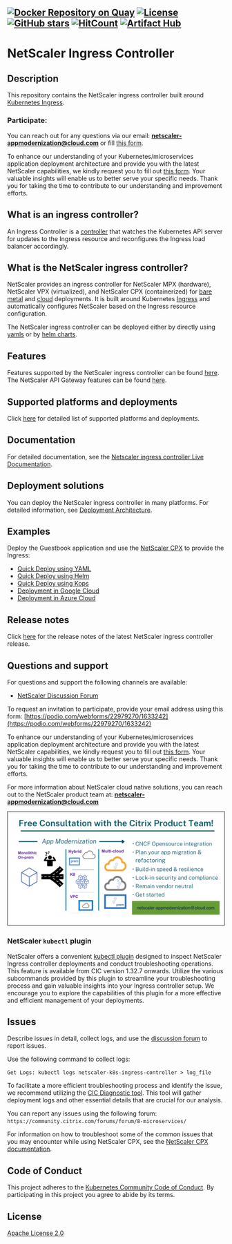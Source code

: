 [![Docker Repository on Quay](https://quay.io/repository/netscaler/netscaler-k8s-ingress-controller/status)](https://quay.io/repository/netscaler/netscaler-k8s-ingress-controller)
[![License](https://img.shields.io/badge/License-Apache%202.0-blue.svg)](./license/LICENSE)
[![GitHub stars](https://img.shields.io/github/stars/netscaler/netscaler-k8s-ingress-controller.svg)](https://github.com/netscaler/netscaler-k8s-ingress-controller/stargazers)
[![HitCount](https://hits.dwyl.com/netscaler/netscaler-k8s-ingress-controller.svg)](http://hits.dwyl.com/netscaler/netscaler-k8s-ingress-controller)
[![Artifact Hub](https://img.shields.io/endpoint?url=https://artifacthub.io/badge/repository/netscaler)](https://artifacthub.io/packages/search?repo=netscaler)
---

# NetScaler Ingress Controller

## Description

This repository contains the NetScaler ingress controller built around [Kubernetes Ingress](https://kubernetes.io/docs/concepts/services-networking/ingress/).
### Participate:

   You can reach out for any questions via our email: **netscaler-appmodernization@cloud.com** or fill [this form](https://podio.com/webforms/22979270/1633242).

   To enhance our understanding of your Kubernetes/microservices application deployment architecture and provide you with the latest NetScaler capabilities, we kindly request you to fill out [this form](https://docs.google.com/forms/d/e/1FAIpQLSd9ueKkfgk-oy8TR1G5cp5HexFwU03kkwx_CvDyOFVFweuXOw/viewform). Your valuable insights will enable us to better serve your specific needs. Thank you for taking the time to contribute to our understanding and improvement efforts.

## What is an ingress controller?

An Ingress Controller is a [controller](https://kubernetes.io/docs/concepts/architecture/controller/) that watches the Kubernetes API server for updates to the Ingress resource and reconfigures the Ingress load balancer accordingly.

## What is the NetScaler ingress controller?

NetScaler provides an ingress controller for NetScaler MPX (hardware), NetScaler VPX (virtualized), and NetScaler CPX (containerized) for [bare metal](https://github.com/netscaler/netscaler-k8s-ingress-controller/tree/master/deployment/baremetal) and [cloud](https://github.com/netscaler/netscaler-k8s-ingress-controller/tree/master/deployment) deployments. It is built around Kubernetes [Ingress](https://kubernetes.io/docs/concepts/services-networking/ingress/) and automatically configures NetScaler based on the Ingress resource configuration.

The NetScaler ingress controller can be deployed either by directly using [yamls](https://github.com/netscaler/netscaler-k8s-ingress-controller/tree/master/deployment/baremetal) or by [helm charts](https://github.com/netscaler/netscaler-k8s-ingress-controller/tree/master/charts).

## Features

Features supported by the NetScaler ingress controller can be found [here](https://github.com/netscaler/netscaler-k8s-ingress-controller/tree/master/deployment).
The NetScaler API Gateway features can be found [here](https://github.com/netscaler/netscaler-k8s-ingress-controller/blob/master/docs/deploy/citrix-api-gateway.md).

## Supported platforms and deployments

Click [here](docs/support-matrix.md) for detailed list of supported platforms and deployments.

## Documentation

For detailed documentation, see the [Netscaler ingress controller Live Documentation](https://docs.netscaler.com/en-us/netscaler-k8s-ingress-controller/).

## Deployment solutions

You can deploy the NetScaler ingress controller in many platforms. For detailed information, see [Deployment Architecture](https://github.com/netscaler/netscaler-k8s-ingress-controller/tree/master/deployment).

## Examples

Deploy the Guestbook application and use the [NetScaler CPX](https://docs.netscaler.com/en-us/cpx/current-release/about.html) to provide the Ingress:

-  [Quick Deploy using YAML](./example)
-  [Quick Deploy using Helm](https://github.com/netscaler/netscaler-helm-charts/tree/master/examples/netscaler-cpx-with-ingress-controller)
-  [Quick Deploy using Kops](./docs/deploy/deploy-cic-kops.md)
-  [Deployment in Google Cloud](https://github.com/netscaler/netscaler-k8s-ingress-controller/blob/master/deployment/gcp)
-  [Deployment in Azure Cloud](https://github.com/netscaler/netscaler-k8s-ingress-controller/tree/master/deployment/azure)

## Release notes

Click [here](https://github.com/netscaler/netscaler-k8s-ingress-controller/releases) for the release notes of the latest NetScaler ingress controller release.

## Questions and support

For questions and support the following channels are available:

-  [NetScaler Discussion Forum](https://community.citrix.com/forums/forum/8-microservices/)

To request an invitation to participate, provide your email address using this form: [https://podio.com/webforms/22979270/1633242](https://podio.com/webforms/22979270/1633242)

To enhance our understanding of your Kubernetes/microservices application deployment architecture and provide you with the latest NetScaler capabilities, we kindly request you to fill out [this form](https://docs.google.com/forms/d/e/1FAIpQLSd9ueKkfgk-oy8TR1G5cp5HexFwU03kkwx_CvDyOFVFweuXOw/viewform). Your valuable insights will enable us to better serve your specific needs. Thank you for taking the time to contribute to our understanding and improvement efforts.

For more information about NetScaler cloud native solutions, you can reach out to the NetScaler product team at: **netscaler-appmodernization@cloud.com**

![ ](./docs/media/contact-team.png)

### NetScaler `kubectl` plugin
NetScaler offers a convenient [kubectl plugin](https://github.com/netscaler/modern-apps-toolkit/blob/main/netscaler-plugin/README.md) designed to inspect NetScaler Ingress controller deployments and conduct troubleshooting operations. This feature is available from CIC version 1.32.7 onwards. Utilize the various subcommands provided by this plugin to streamline your troubleshooting process and gain valuable insights into your Ingress controller setup. We encourage you to explore the capabilities of this plugin for a more effective and efficient management of your deployments.

## Issues

Describe issues in detail, collect logs, and use the [discussion forum](https://community.citrix.com/forums/forum/8-microservices/) to report issues.

Use the following command to collect logs:

```
Get Logs: kubectl logs netscaler-k8s-ingress-controller > log_file
```

To facilitate a more efficient troubleshooting process and identify the issue, we recommend utilizing the [CIC Diagnostic tool](https://github.com/netscaler/modern-apps-toolkit/tree/main/cic_diagnostics_tool). This tool will gather deployment logs and other essential details that are crucial for our analysis.

You can report any issues using the following forum:
`https://community.citrix.com/forums/forum/8-microservices/`

For information on how to troubleshoot some of the common issues that you may encounter while using NetScaler CPX, see the
[NetScaler CPX documentation](https://docs.netscaler.com/en-us/cpx/current-release/cpx-troubleshooting.html).

## Code of Conduct

This project adheres to the [Kubernetes Community Code of Conduct](https://github.com/kubernetes/community/blob/master/code-of-conduct.md). By participating in this project you agree to abide by its terms.

## License

[Apache License 2.0](./license/LICENSE)
